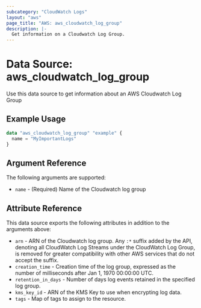```yaml
---
subcategory: "CloudWatch Logs"
layout: "aws"
page_title: "AWS: aws_cloudwatch_log_group"
description: |-
  Get information on a Cloudwatch Log Group.
---
```


# Data Source: aws_cloudwatch_log_group

Use this data source to get information about an AWS Cloudwatch Log Group

## Example Usage

```terraform
data "aws_cloudwatch_log_group" "example" {
  name = "MyImportantLogs"
}
```

## Argument Reference

The following arguments are supported:

* `name` - (Required) Name of the Cloudwatch log group

## Attribute Reference

This data source exports the following attributes in addition to the arguments above:

* `arn` - ARN of the Cloudwatch log group. Any `:*` suffix added by the API, denoting all CloudWatch Log Streams under the CloudWatch Log Group, is removed for greater compatibility with other AWS services that do not accept the suffix.
* `creation_time` - Creation time of the log group, expressed as the number of milliseconds after Jan 1, 1970 00:00:00 UTC.
* `retention_in_days` - Number of days log events retained in the specified log group.
* `kms_key_id` - ARN of the KMS Key to use when encrypting log data.
* `tags` - Map of tags to assign to the resource.
